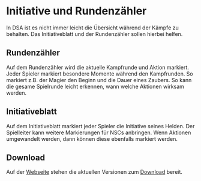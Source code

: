 # Initiative und Rundenzähler

In DSA ist es nicht immer leicht die Übersicht während der Kämpfe zu behalten. 
Das Initiativeblatt und der Rundenzähler sollen hierbei helfen. 

## Rundenzähler

Auf dem Rundenzähler wird die aktuelle Kampfrunde und Aktion markiert. Jeder Spieler markiert besondere Momente während den Kampfrunden. So markiert z.B. der Magier den Beginn und die Dauer eines Zaubers.
So kann die gesame Spielrunde leicht erkennen, wann welche Aktionen wirksam werden. 

## Initiativeblatt

Auf dem Initiativeblatt markiert jeder Spieler die Initiative seines Helden. Der Spielleiter kann weitere Markierungen für NSCs anbringen. 
Wenn Aktionen umgewandelt werden, dann können diese ebenfalls markiert werden. 

## Download

Auf der [Webseite](http://thinkingstone.github.io/dsa-documents/initiative/) stehen die aktuellen Versionen zum [Download](http://thinkingstone.github.io/dsa-documents/initiative/download.html) bereit. 
